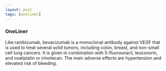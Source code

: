 ```yaml
---
layout: post
tags: [oneliner]
---
```



### OneLiner

Like ranibizumab, bevacizumab is a monoclonal antibody against VEGF that is used to treat several solid tumors, including colon, breast, and non-small cell lung cancers. It is given in combination with 5-fluorouracil, leucovorin, and oxaliplatin or irinotecan. The main adverse effects are hypertension and elevated risk of bleeding.
